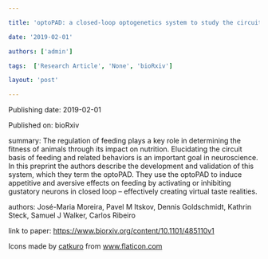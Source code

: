 ---
title: 'optoPAD: a closed-loop optogenetics system to study the circuit basis of feeding behaviors'
date: '2019-02-01'
authors: ['admin']
tags:  ['Research Article', 'None', 'bioRxiv']
layout: 'post'
---
Publishing date: 2019-02-01

Published on: bioRxiv

summary: The regulation of feeding plays a key role in determining the fitness of animals through its impact on nutrition. Elucidating the circuit basis of feeding and related behaviors is an important goal in neuroscience. In this preprint the authors describe the development and validation of this system, which they term the optoPAD. They use the optoPAD to induce appetitive and aversive effects on feeding by activating or inhibiting gustatory neurons in closed loop – effectively creating virtual taste realities. 

authors: José-Maria Moreira, Pavel M Itskov, Dennis Goldschmidt, Kathrin Steck, Samuel J Walker, Carlos Ribeiro

link to paper: https://www.biorxiv.org/content/10.1101/485110v1

Icons made by <a href="https://www.flaticon.com/free-icon/bookshelves_3576884" title="catkuro">catkuro</a> from <a href="https://www.flaticon.com/" title="Flaticon"> www.flaticon.com</a>